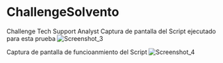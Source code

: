 # ChallengeSolvento
Challenge Tech Support Analyst
Captura de pantalla del Script ejecutado para esta prueba
![Screenshot_3](https://github.com/EmmanuelTmz/ChallengeSolvento/assets/78710561/0cd08932-ad32-4c63-8fff-a1596dadf70e)


Captura de pantalla de funcioanmiento del Script
![Screenshot_4](https://github.com/EmmanuelTmz/ChallengeSolvento/assets/78710561/d0414daa-c701-4b17-a46d-f6d8246e14ed)
